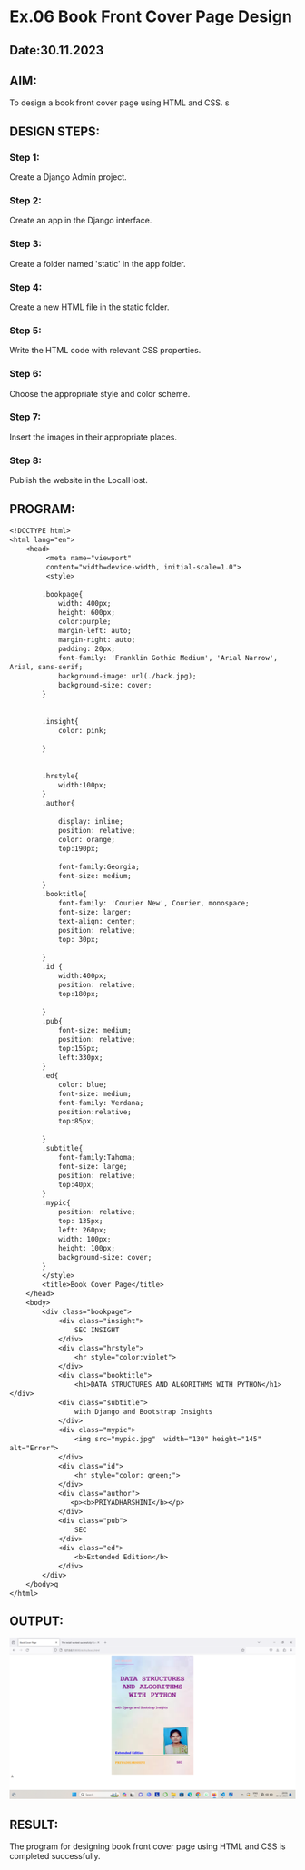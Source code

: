 # Ex.06 Book Front Cover Page Design
## Date:30.11.2023

## AIM:
To design a book front cover page using HTML and CSS.
s
## DESIGN STEPS:

### Step 1:
Create a Django Admin project.

### Step 2:
Create an app in the Django interface.

### Step 3:
Create a folder named 'static' in the app folder.

### Step 4:
Create a new HTML file in the static folder.

### Step 5:
Write the HTML code with relevant CSS properties.

### Step 6:
Choose the appropriate style and color scheme.

### Step 7:
Insert the images in their appropriate places.

### Step 8:
Publish the website in the LocalHost.

## PROGRAM:
```
<!DOCTYPE html>
<html lang="en">
    <head>
         <meta name="viewport" 
         content="width=device-width, initial-scale=1.0">
         <style>

        .bookpage{
            width: 400px;
            height: 600px;
            color:purple;
            margin-left: auto;
            margin-right: auto;
            padding: 20px;
            font-family: 'Franklin Gothic Medium', 'Arial Narrow', Arial, sans-serif;
            background-image: url(./back.jpg);
            background-size: cover;
        }
            

        .insight{
            color: pink;

        }

        
        .hrstyle{
            width:100px;
        }
        .author{
        
            display: inline;
            position: relative;
            color: orange;
            top:190px;
            
            font-family:Georgia;
            font-size: medium;
        }
        .booktitle{
            font-family: 'Courier New', Courier, monospace;
            font-size: larger;
            text-align: center;
            position: relative;
            top: 30px;
        
        }
        .id {
            width:400px;
            position: relative;
            top:180px;
            
        }
        .pub{
            font-size: medium;
            position: relative;
            top:155px;
            left:330px;
        }
        .ed{
            color: blue;
            font-size: medium;
            font-family: Verdana;
            position:relative;
            top:85px;

        }
        .subtitle{
            font-family:Tahoma;
            font-size: large;
            position: relative;
            top:40px;
        }
        .mypic{
            position: relative;
            top: 135px;
            left: 260px;
            width: 100px;
            height: 100px;
            background-size: cover;
        }
        </style>
        <title>Book Cover Page</title>
    </head>
    <body>
        <div class="bookpage">
            <div class="insight">
                SEC INSIGHT
            </div>
            <div class="hrstyle">
                <hr style="color:violet">
            </div>
            <div class="booktitle">
                <h1>DATA STRUCTURES AND ALGORITHMS WITH PYTHON</h1></div>
            <div class="subtitle">
                with Django and Bootstrap Insights
            </div>
            <div class="mypic">
                <img src="mypic.jpg"  width="130" height="145" alt="Error">
            </div>
            <div class="id">
                <hr style="color: green;">
            </div>
            <div class="author">
               <p><b>PRIYADHARSHINI</b></p>
            </div>
            <div class="pub">
                SEC
            </div>
            <div class="ed">
                <b>Extended Edition</b>
            </div>
        </div>
    </body>g
</html>
```

## OUTPUT:
![Alt text](<Screenshot (16).png>)


## RESULT:
The program for designing book front cover page using HTML and CSS is completed successfully.
